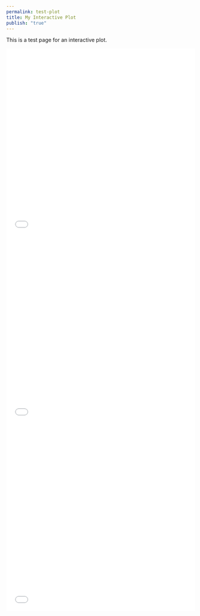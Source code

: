 ```yaml
---
permalink: test-plot
title: My Interactive Plot
publish: "true"
---
```

<script src="/static/scripts/plotly.min.js"></script>

This is a test page for an interactive plot.

<iframe class="centered-iframe" src="/plots/residual_magnitude_1.html" width="100%" height="500" frameborder="0"></iframe>

<iframe class="centered-iframe" src="/plots/residual_magnitude_2.html" width="100%" height="500" frameborder="0"></iframe>

<iframe class="centered-iframe" src="/plots/residual_magnitude_3.html" width="100%" height="500" frameborder="0"></iframe>

